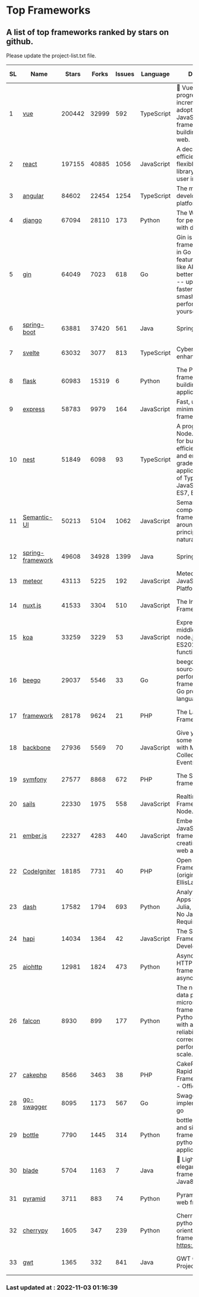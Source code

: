 # Top Frameworks
## A list of top frameworks ranked by stars on github.  
Please update the project-list.txt file.

| SL| Name  | Stars| Forks| Issues | Language | Description | Last Commit |
| --| ------| -----| ---- | ------ | -------- | ----------- | ----------- |
| 1 | [vue](https://github.com/vuejs/vue) | 200442 | 32999 | 592 | TypeScript | 🖖 Vue.js is a progressive, incrementally-adoptable JavaScript framework for building UI on the web. | 2022-10-19 04:45:59 |
| 2 | [react](https://github.com/facebook/react) | 197155 | 40885 | 1056 | JavaScript | A declarative, efficient, and flexible JavaScript library for building user interfaces. | 2022-11-02 17:53:23 |
| 3 | [angular](https://github.com/angular/angular) | 84602 | 22454 | 1254 | TypeScript | The modern web developer’s platform | 2022-11-02 16:07:31 |
| 4 | [django](https://github.com/django/django) | 67094 | 28110 | 173 | Python | The Web framework for perfectionists with deadlines. | 2022-11-02 16:21:15 |
| 5 | [gin](https://github.com/gin-gonic/gin) | 64049 | 7023 | 618 | Go | Gin is a HTTP web framework written in Go (Golang). It features a Martini-like API with much better performance -- up to 40 times faster. If you need smashing performance, get yourself some Gin. | 2022-10-19 16:49:19 |
| 6 | [spring-boot](https://github.com/spring-projects/spring-boot) | 63881 | 37420 | 561 | Java | Spring Boot | 2022-11-02 20:22:48 |
| 7 | [svelte](https://github.com/sveltejs/svelte) | 63032 | 3077 | 813 | TypeScript | Cybernetically enhanced web apps | 2022-10-31 20:20:54 |
| 8 | [flask](https://github.com/pallets/flask) | 60983 | 15319 | 6 | Python | The Python micro framework for building web applications. | 2022-10-30 14:55:51 |
| 9 | [express](https://github.com/expressjs/express) | 58783 | 9979 | 164 | JavaScript | Fast, unopinionated, minimalist web framework for node. | 2022-10-08 20:11:42 |
| 10 | [nest](https://github.com/nestjs/nest) | 51849 | 6098 | 93 | TypeScript | A progressive Node.js framework for building efficient, scalable, and enterprise-grade server-side applications on top of TypeScript & JavaScript (ES6, ES7, ES8) 🚀 | 2022-11-02 08:30:41 |
| 11 | [Semantic-UI](https://github.com/Semantic-Org/Semantic-UI) | 50213 | 5104 | 1062 | JavaScript | Semantic is a UI component framework based around useful principles from natural language. | 2022-10-06 20:02:37 |
| 12 | [spring-framework](https://github.com/spring-projects/spring-framework) | 49608 | 34928 | 1399 | Java | Spring Framework | 2022-11-02 19:57:41 |
| 13 | [meteor](https://github.com/meteor/meteor) | 43113 | 5225 | 192 | JavaScript | Meteor, the JavaScript App Platform | 2022-10-24 13:44:03 |
| 14 | [nuxt.js](https://github.com/nuxt/nuxt.js) | 41533 | 3304 | 510 | JavaScript | The Intuitive Vue(2) Framework | 2022-09-05 13:31:52 |
| 15 | [koa](https://github.com/koajs/koa) | 33259 | 3229 | 53 | JavaScript | Expressive middleware for node.js using ES2017 async functions | 2022-10-25 16:21:44 |
| 16 | [beego](https://github.com/beego/beego) | 29037 | 5546 | 33 | Go | beego is an open-source, high-performance web framework for the Go programming language. | 2022-09-14 08:37:19 |
| 17 | [framework](https://github.com/laravel/framework) | 28178 | 9624 | 21 | PHP | The Laravel Framework. | 2022-11-02 20:30:46 |
| 18 | [backbone](https://github.com/jashkenas/backbone) | 27936 | 5569 | 70 | JavaScript | Give your JS App some Backbone with Models, Views, Collections, and Events | 2022-08-23 08:30:45 |
| 19 | [symfony](https://github.com/symfony/symfony) | 27577 | 8868 | 672 | PHP | The Symfony PHP framework | 2022-11-02 16:18:59 |
| 20 | [sails](https://github.com/balderdashy/sails) | 22330 | 1975 | 558 | JavaScript | Realtime MVC Framework for Node.js | 2022-09-02 20:00:35 |
| 21 | [ember.js](https://github.com/emberjs/ember.js) | 22327 | 4283 | 440 | JavaScript | Ember.js - A JavaScript framework for creating ambitious web applications | 2022-11-03 00:39:21 |
| 22 | [CodeIgniter](https://github.com/bcit-ci/CodeIgniter) | 18185 | 7731 | 40 | PHP | Open Source PHP Framework (originally from EllisLab) | 2022-06-27 19:12:41 |
| 23 | [dash](https://github.com/plotly/dash) | 17582 | 1794 | 693 | Python | Analytical Web Apps for Python, R, Julia, and Jupyter. No JavaScript Required. | 2022-11-02 21:33:23 |
| 24 | [hapi](https://github.com/hapijs/hapi) | 14034 | 1364 | 42 | JavaScript | The Simple, Secure Framework Developers Trust | 2022-08-24 06:29:54 |
| 25 | [aiohttp](https://github.com/aio-libs/aiohttp) | 12981 | 1824 | 473 | Python | Asynchronous HTTP client/server framework for asyncio and Python | 2022-10-31 20:57:54 |
| 26 | [falcon](https://github.com/falconry/falcon) | 8930 | 899 | 177 | Python | The no-magic web data plane API and microservices framework for Python developers, with a focus on reliability, correctness, and performance at scale. | 2022-10-30 17:39:06 |
| 27 | [cakephp](https://github.com/cakephp/cakephp) | 8566 | 3463 | 38 | PHP | CakePHP: The Rapid Development Framework for PHP - Official Repository | 2022-11-02 02:01:52 |
| 28 | [go-swagger](https://github.com/go-swagger/go-swagger) | 8095 | 1173 | 567 | Go | Swagger 2.0 implementation for go | 2022-10-06 03:55:56 |
| 29 | [bottle](https://github.com/bottlepy/bottle) | 7790 | 1445 | 314 | Python | bottle.py is a fast and simple micro-framework for python web-applications. | 2022-09-05 15:24:52 |
| 30 | [blade](https://github.com/lets-blade/blade) | 5704 | 1163 | 7 | Java | :rocket: Lightning fast and elegant mvc framework for Java8 | 2022-05-10 12:38:06 |
| 31 | [pyramid](https://github.com/Pylons/pyramid) | 3711 | 883 | 74 | Python | Pyramid - A Python web framework | 2022-09-29 23:22:56 |
| 32 | [cherrypy](https://github.com/cherrypy/cherrypy) | 1605 | 347 | 239 | Python | CherryPy is a pythonic, object-oriented HTTP framework.      https://cherrypy.dev | 2022-07-17 20:36:25 |
| 33 | [gwt](https://github.com/gwtproject/gwt) | 1365 | 332 | 841 | Java | GWT Open Source Project | 2022-07-26 22:23:28 |

### Last updated at : 2022-11-03 01:16:39
